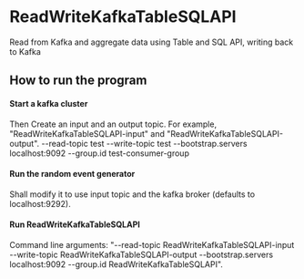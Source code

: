 # ReadWriteKafkaTableSQLAPI
Read from Kafka and aggregate data using Table and SQL API, writing back to Kafka

## How to run the program

#### Start a kafka cluster
Then Create an input and an output topic. For example, "ReadWriteKafkaTableSQLAPI-input" and "ReadWriteKafkaTableSQLAPI-output".
--read-topic test --write-topic test --bootstrap.servers localhost:9092 --group.id test-consumer-group

#### Run the random event generator
Shall modify it to use input topic and the kafka broker (defaults to localhost:9292).

#### Run ReadWriteKafkaTableSQLAPI
Command line arguments: "--read-topic ReadWriteKafkaTableSQLAPI-input --write-topic ReadWriteKafkaTableSQLAPI-output --bootstrap.servers localhost:9092 --group.id ReadWriteKafkaTableSQLAPI".
